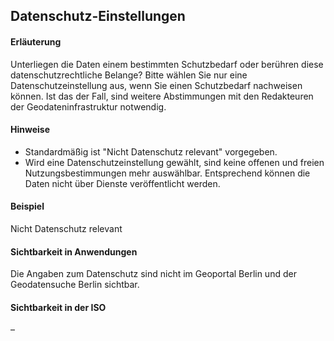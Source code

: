 ## Datenschutz-Einstellungen

#### Erläuterung
Unterliegen die Daten einem bestimmten Schutzbedarf oder berühren diese datenschutzrechtliche Belange? Bitte wählen Sie nur eine Datenschutzeinstellung aus, wenn Sie einen Schutzbedarf nachweisen können. Ist das der Fall, sind weitere Abstimmungen mit den Redakteuren der Geodateninfrastruktur notwendig.

#### Hinweise
* Standardmäßig ist "Nicht Datenschutz relevant" vorgegeben.
* Wird eine Datenschutzeinstellung gewählt, sind keine offenen und freien Nutzungsbestimmungen mehr auswählbar. Entsprechend können die Daten nicht über Dienste veröffentlicht werden.

#### Beispiel
Nicht Datenschutz relevant

#### Sichtbarkeit in Anwendungen
Die Angaben zum Datenschutz sind nicht im Geoportal Berlin und der Geodatensuche Berlin sichtbar.

#### Sichtbarkeit in der ISO
– 
